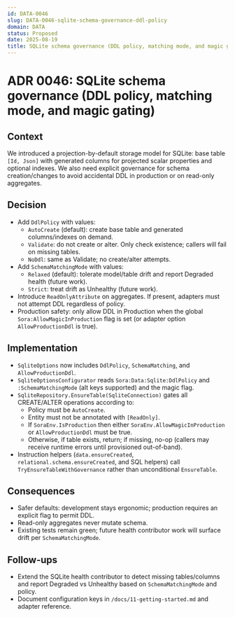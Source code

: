 ```yaml
---
id: DATA-0046
slug: DATA-0046-sqlite-schema-governance-ddl-policy
domain: DATA
status: Proposed
date: 2025-08-19
title: SQLite schema governance (DDL policy, matching mode, and magic gating)
---
```


# ADR 0046: SQLite schema governance (DDL policy, matching mode, and magic gating)

## Context

We introduced a projection-by-default storage model for SQLite: base table `[Id, Json]` with generated columns for projected scalar properties and optional indexes. We also need explicit governance for schema creation/changes to avoid accidental DDL in production or on read-only aggregates.

## Decision

- Add `DdlPolicy` with values:
  - `AutoCreate` (default): create base table and generated columns/indexes on demand.
  - `Validate`: do not create or alter. Only check existence; callers will fail on missing tables.
  - `NoDdl`: same as Validate; no create/alter attempts.
- Add `SchemaMatchingMode` with values:
  - `Relaxed` (default): tolerate model/table drift and report Degraded health (future work).
  - `Strict`: treat drift as Unhealthy (future work).
- Introduce `ReadOnlyAttribute` on aggregates. If present, adapters must not attempt DDL regardless of policy.
- Production safety: only allow DDL in Production when the global `Sora:AllowMagicInProduction` flag is set (or adapter option `AllowProductionDdl` is true).

## Implementation

- `SqliteOptions` now includes `DdlPolicy`, `SchemaMatching`, and `AllowProductionDdl`.
- `SqliteOptionsConfigurator` reads `Sora:Data:Sqlite:DdlPolicy` and `:SchemaMatchingMode` (alt keys supported) and the magic flag.
- `SqliteRepository.EnsureTable(SqliteConnection)` gates all CREATE/ALTER operations according to:
  - Policy must be `AutoCreate`.
  - Entity must not be annotated with `[ReadOnly]`.
  - If `SoraEnv.IsProduction` then either `SoraEnv.AllowMagicInProduction` or `AllowProductionDdl` must be true.
  - Otherwise, if table exists, return; if missing, no-op (callers may receive runtime errors until provisioned out-of-band).
- Instruction helpers (`data.ensureCreated`, `relational.schema.ensureCreated`, and SQL helpers) call `TryEnsureTableWithGovernance` rather than unconditional `EnsureTable`.

## Consequences

- Safer defaults: development stays ergonomic; production requires an explicit flag to permit DDL.
- Read-only aggregates never mutate schema.
- Existing tests remain green; future health contributor work will surface drift per `SchemaMatchingMode`.

## Follow-ups

- Extend the SQLite health contributor to detect missing tables/columns and report Degraded vs Unhealthy based on `SchemaMatchingMode` and policy.
- Document configuration keys in `/docs/11-getting-started.md` and adapter reference.
